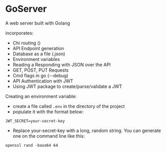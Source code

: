 # GoServer

A web server built with Golang

incorporates:

-   Chi routing ()
-   API Endpoint generation
-   Database as a file (.json)
-   Environment variables
-   Reading a Responding with JSON over the API
-   GET, POST, PUT Requests
-   Cmd flags in go (--debug)
-   API Authentication with JWT
-   Using JWT package to create/parse/validate a JWT

Creating an environment variable:

-   create a file called `.env` in the directory of the project
-   populate it with the format below:

```
JWT_SECRET=your-secret-key
```

-   Replace your-secret-key with a long, random string. You can generate one on the command line like this:

```
openssl rand -base64 64
```
